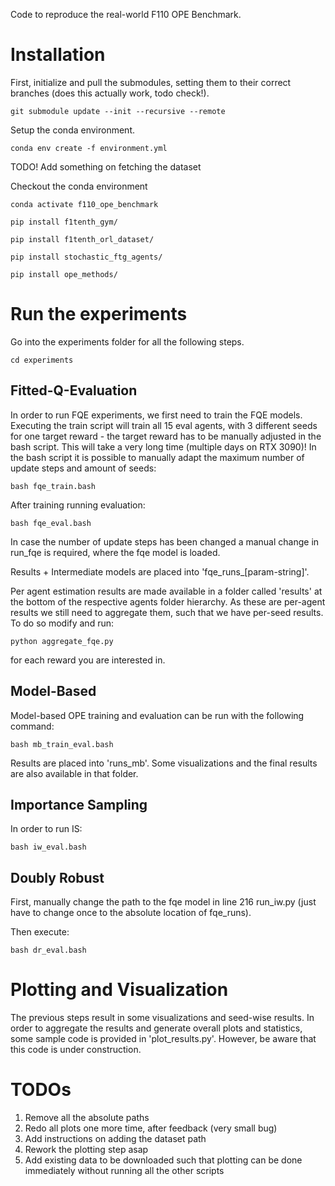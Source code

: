Code to reproduce the real-world F110 OPE Benchmark.

# Installation

First, initialize and pull the submodules, setting them to their correct branches (does this actually work, todo check!).
```
git submodule update --init --recursive --remote
```
Setup the conda environment.
```
conda env create -f environment.yml
```

TODO! Add something on fetching the dataset

Checkout the conda environment
```
conda activate f110_ope_benchmark
```


```
pip install f1tenth_gym/
```

```
pip install f1tenth_orl_dataset/
```

```
pip install stochastic_ftg_agents/
```

```
pip install ope_methods/
```


# Run the experiments
Go into the experiments folder for all the following steps.

```
cd experiments
```

## Fitted-Q-Evaluation

In order to run FQE experiments, we first need to train the FQE models.
Executing the train script will train all 15 eval agents, with 3 different seeds for one target reward - the target reward has to be manually adjusted in the bash script.
This will take a very long time  (multiple days on RTX 3090)! In the bash script it is possible to manually adapt the maximum number of update steps and amount of seeds:

```
bash fqe_train.bash
```

After training running evaluation:

```
bash fqe_eval.bash
```

In case the number of update steps has been changed a manual change in run_fqe is required, where the fqe model is loaded.

Results + Intermediate models are placed into 'fqe_runs_\[param-string\]'.

Per agent estimation results are made available in a folder called 'results' at the bottom of the respective agents folder hierarchy.
As these are per-agent results we still need to aggregate them, such that we have per-seed results. To do so modify and run:

```
python aggregate_fqe.py
```

for each reward you are interested in.


## Model-Based

Model-based OPE training and evaluation can be run with the following command:

```
bash mb_train_eval.bash
```

Results are placed into 'runs_mb'. Some visualizations and the final results are also available in that folder.

## Importance Sampling

In order to run IS:

```
bash iw_eval.bash
```

## Doubly Robust

First, manually change the path to the fqe model in line 216 run_iw.py (just have to change once to the absolute location of fqe_runs).

Then execute:

```
bash dr_eval.bash
```


# Plotting and Visualization

The previous steps result in some visualizations and seed-wise results. In order to aggregate the results and generate overall plots and statistics, some sample code is provided in 'plot_results.py'. However, be aware that this code is under construction.

# TODOs

1) Remove all the absolute paths
2) Redo all plots one more time, after feedback (very small bug)
3) Add instructions on adding the dataset path
4) Rework the plotting step asap
5) Add existing data to be downloaded such that plotting can be done immediately without running all the other scripts

